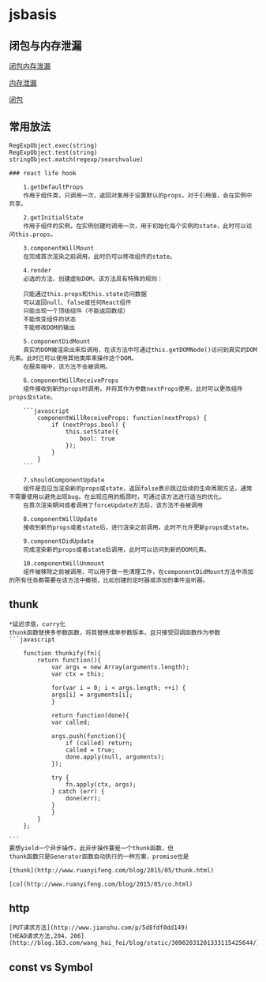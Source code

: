 # jsbasis

## 闭包与内存泄漏

[闭包内存泄漏](http://www.ruanyifeng.com/blog/2017/04/memory-leak.html?utm_source=tuicool&utm_medium=referral)

[内存泄漏](http://www.cnblogs.com/chuaWeb/p/5196330.html) 

[闭包](http://www.jb51.net/article/83524.htm)

## 常用放法
    RegExpObject.exec(string)
    RegExpObject.test(string)
    stringObject.match(regexp/searchvalue)

    ### react life hook

        1.getDefaultProps
        作用于组件类，只调用一次，返回对象用于设置默认的props，对于引用值，会在实例中共享。

        2.getInitialState
        作用于组件的实例，在实例创建时调用一次，用于初始化每个实例的state，此时可以访问this.props。

        3.componentWillMount
        在完成首次渲染之前调用，此时仍可以修改组件的state。

        4.render
        必选的方法，创建虚拟DOM，该方法具有特殊的规则：

        只能通过this.props和this.state访问数据
        可以返回null、false或任何React组件
        只能出现一个顶级组件（不能返回数组）
        不能改变组件的状态
        不能修改DOM的输出

        5.componentDidMount
        真实的DOM被渲染出来后调用，在该方法中可通过this.getDOMNode()访问到真实的DOM元素。此时已可以使用其他类库来操作这个DOM。
        在服务端中，该方法不会被调用。

        6.componentWillReceiveProps
        组件接收到新的props时调用，并将其作为参数nextProps使用，此时可以更改组件props及state。

        ```javascript
            componentWillReceiveProps: function(nextProps) {
                if (nextProps.bool) {
                    this.setState({
                        bool: true
                    });
                }
            }
        ```

        7.shouldComponentUpdate
        组件是否应当渲染新的props或state，返回false表示跳过后续的生命周期方法，通常不需要使用以避免出现bug。在出现应用的瓶颈时，可通过该方法进行适当的优化。
        在首次渲染期间或者调用了forceUpdate方法后，该方法不会被调用

        8.componentWillUpdate
        接收到新的props或者state后，进行渲染之前调用，此时不允许更新props或state。

        9.componentDidUpdate
        完成渲染新的props或者state后调用，此时可以访问到新的DOM元素。

        10.componentWillUnmount
        组件被移除之前被调用，可以用于做一些清理工作，在componentDidMount方法中添加的所有任务都需要在该方法中撤销，比如创建的定时器或添加的事件监听器。


## thunk

    *延迟求值，curry化
    thunk函数替换多参数函数，将其替换成单参数版本，且只接受回调函数作为参数
    ```javascript

        function thunkify(fn){
            return function(){
                var args = new Array(arguments.length);
                var ctx = this;

                for(var i = 0; i < args.length; ++i) {
                args[i] = arguments[i];
                }

                return function(done){
                var called;

                args.push(function(){
                    if (called) return;
                    called = true;
                    done.apply(null, arguments);
                });

                try {
                    fn.apply(ctx, args);
                } catch (err) {
                    done(err);
                }
                }
            }
        };

    ```
    要想yield一个异步操作，此异步操作要是一个thunk函数，但
    thunk函数只是Generator函数自动执行的一种方案，promise也是

    [thunk](http://www.ruanyifeng.com/blog/2015/05/thunk.html)

    [co](http://www.ruanyifeng.com/blog/2015/05/co.html)



## http
    [PUT请求方法](http://www.jianshu.com/p/5d8fdf0dd149)
    [HEAD请求方法,204，206](http://blog.163.com/wang_hai_fei/blog/static/30902031201333115425644/)

## const vs Symbol
